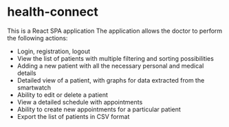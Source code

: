 # health-connect
This is a React SPA application
The application allows the doctor to perform the following actions:
- Login, registration, logout
- View the list of patients with multiple filtering and sorting possibilities
- Adding a new patient with all the necessary personal and medical details
- Detailed view of a patient, with graphs for data extracted from the smartwatch
- Ability to edit or delete a patient
- View a detailed schedule with appointments
- Ability to create new appointments for a particular patient
- Export the list of patients in CSV format
